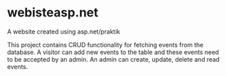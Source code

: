 # webisteasp.net
A website created using asp.net/praktik

This project contains CRUD functionality for fetching events from the database. 
A visitor can add new events to the table and these events need to be accepted by an admin.
An admin can create, update, delete and read events.
